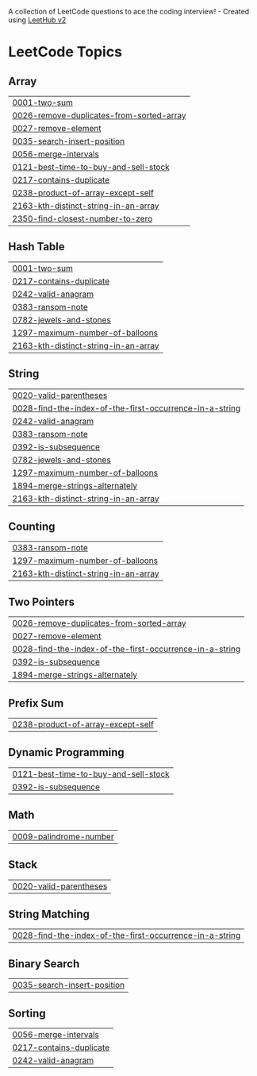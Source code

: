 A collection of LeetCode questions to ace the coding interview! - Created using [LeetHub v2](https://github.com/arunbhardwaj/LeetHub-2.0)
<!---LeetCode Topics Start-->
# LeetCode Topics
## Array
|  |
| ------- |
| [0001-two-sum](https://github.com/VapsTech/LeetCode/tree/master/0001-two-sum) |
| [0026-remove-duplicates-from-sorted-array](https://github.com/VapsTech/LeetCode/tree/master/0026-remove-duplicates-from-sorted-array) |
| [0027-remove-element](https://github.com/VapsTech/LeetCode/tree/master/0027-remove-element) |
| [0035-search-insert-position](https://github.com/VapsTech/LeetCode/tree/master/0035-search-insert-position) |
| [0056-merge-intervals](https://github.com/VapsTech/LeetCode/tree/master/0056-merge-intervals) |
| [0121-best-time-to-buy-and-sell-stock](https://github.com/VapsTech/LeetCode/tree/master/0121-best-time-to-buy-and-sell-stock) |
| [0217-contains-duplicate](https://github.com/VapsTech/LeetCode/tree/master/0217-contains-duplicate) |
| [0238-product-of-array-except-self](https://github.com/VapsTech/LeetCode/tree/master/0238-product-of-array-except-self) |
| [2163-kth-distinct-string-in-an-array](https://github.com/VapsTech/LeetCode/tree/master/2163-kth-distinct-string-in-an-array) |
| [2350-find-closest-number-to-zero](https://github.com/VapsTech/LeetCode/tree/master/2350-find-closest-number-to-zero) |
## Hash Table
|  |
| ------- |
| [0001-two-sum](https://github.com/VapsTech/LeetCode/tree/master/0001-two-sum) |
| [0217-contains-duplicate](https://github.com/VapsTech/LeetCode/tree/master/0217-contains-duplicate) |
| [0242-valid-anagram](https://github.com/VapsTech/LeetCode/tree/master/0242-valid-anagram) |
| [0383-ransom-note](https://github.com/VapsTech/LeetCode/tree/master/0383-ransom-note) |
| [0782-jewels-and-stones](https://github.com/VapsTech/LeetCode/tree/master/0782-jewels-and-stones) |
| [1297-maximum-number-of-balloons](https://github.com/VapsTech/LeetCode/tree/master/1297-maximum-number-of-balloons) |
| [2163-kth-distinct-string-in-an-array](https://github.com/VapsTech/LeetCode/tree/master/2163-kth-distinct-string-in-an-array) |
## String
|  |
| ------- |
| [0020-valid-parentheses](https://github.com/VapsTech/LeetCode/tree/master/0020-valid-parentheses) |
| [0028-find-the-index-of-the-first-occurrence-in-a-string](https://github.com/VapsTech/LeetCode/tree/master/0028-find-the-index-of-the-first-occurrence-in-a-string) |
| [0242-valid-anagram](https://github.com/VapsTech/LeetCode/tree/master/0242-valid-anagram) |
| [0383-ransom-note](https://github.com/VapsTech/LeetCode/tree/master/0383-ransom-note) |
| [0392-is-subsequence](https://github.com/VapsTech/LeetCode/tree/master/0392-is-subsequence) |
| [0782-jewels-and-stones](https://github.com/VapsTech/LeetCode/tree/master/0782-jewels-and-stones) |
| [1297-maximum-number-of-balloons](https://github.com/VapsTech/LeetCode/tree/master/1297-maximum-number-of-balloons) |
| [1894-merge-strings-alternately](https://github.com/VapsTech/LeetCode/tree/master/1894-merge-strings-alternately) |
| [2163-kth-distinct-string-in-an-array](https://github.com/VapsTech/LeetCode/tree/master/2163-kth-distinct-string-in-an-array) |
## Counting
|  |
| ------- |
| [0383-ransom-note](https://github.com/VapsTech/LeetCode/tree/master/0383-ransom-note) |
| [1297-maximum-number-of-balloons](https://github.com/VapsTech/LeetCode/tree/master/1297-maximum-number-of-balloons) |
| [2163-kth-distinct-string-in-an-array](https://github.com/VapsTech/LeetCode/tree/master/2163-kth-distinct-string-in-an-array) |
## Two Pointers
|  |
| ------- |
| [0026-remove-duplicates-from-sorted-array](https://github.com/VapsTech/LeetCode/tree/master/0026-remove-duplicates-from-sorted-array) |
| [0027-remove-element](https://github.com/VapsTech/LeetCode/tree/master/0027-remove-element) |
| [0028-find-the-index-of-the-first-occurrence-in-a-string](https://github.com/VapsTech/LeetCode/tree/master/0028-find-the-index-of-the-first-occurrence-in-a-string) |
| [0392-is-subsequence](https://github.com/VapsTech/LeetCode/tree/master/0392-is-subsequence) |
| [1894-merge-strings-alternately](https://github.com/VapsTech/LeetCode/tree/master/1894-merge-strings-alternately) |
## Prefix Sum
|  |
| ------- |
| [0238-product-of-array-except-self](https://github.com/VapsTech/LeetCode/tree/master/0238-product-of-array-except-self) |
## Dynamic Programming
|  |
| ------- |
| [0121-best-time-to-buy-and-sell-stock](https://github.com/VapsTech/LeetCode/tree/master/0121-best-time-to-buy-and-sell-stock) |
| [0392-is-subsequence](https://github.com/VapsTech/LeetCode/tree/master/0392-is-subsequence) |
## Math
|  |
| ------- |
| [0009-palindrome-number](https://github.com/VapsTech/LeetCode/tree/master/0009-palindrome-number) |
## Stack
|  |
| ------- |
| [0020-valid-parentheses](https://github.com/VapsTech/LeetCode/tree/master/0020-valid-parentheses) |
## String Matching
|  |
| ------- |
| [0028-find-the-index-of-the-first-occurrence-in-a-string](https://github.com/VapsTech/LeetCode/tree/master/0028-find-the-index-of-the-first-occurrence-in-a-string) |
## Binary Search
|  |
| ------- |
| [0035-search-insert-position](https://github.com/VapsTech/LeetCode/tree/master/0035-search-insert-position) |
## Sorting
|  |
| ------- |
| [0056-merge-intervals](https://github.com/VapsTech/LeetCode/tree/master/0056-merge-intervals) |
| [0217-contains-duplicate](https://github.com/VapsTech/LeetCode/tree/master/0217-contains-duplicate) |
| [0242-valid-anagram](https://github.com/VapsTech/LeetCode/tree/master/0242-valid-anagram) |
<!---LeetCode Topics End-->
